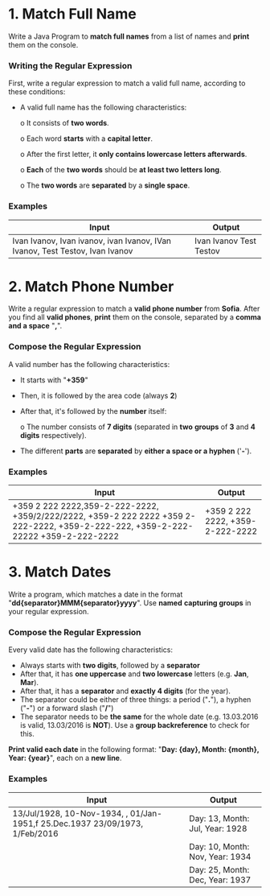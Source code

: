 # 1.	Match Full Name

Write a Java Program to **match full names** from a list of names and **print** them on the console.

### Writing the Regular Expression

First, write a regular expression to match a valid full name, according to these conditions:

- A valid full name has the following characteristics:

   o It consists of **two words**.

   o Each word **starts** with a **capital letter**.

   o After the first letter, it **only contains lowercase letters afterwards**.

   o **Each** of the **two words** should be **at least two letters long**.

   o The **two words** are **separated** by a **single space**.

### Examples

| **Input** | **Output** |   
| --- | --- |
| Ivan Ivanov, Ivan ivanov, ivan Ivanov, IVan Ivanov, Test Testov, Ivan	Ivanov | Ivan Ivanov Test Testov |

# 2.	Match Phone Number

Write a regular expression to match a **valid phone number** from **Sofia**. After you find all **valid phones**, **print** them on the console, 
separated by a **comma and a space** "**,**".

### Compose the Regular Expression

A valid number has the following characteristics:

- It starts with "**+359**"
- Then, it is followed by the area code (always **2**)
- After that, it's followed by the **number** itself:

   o The number consists of **7 digits** (separated in **two** **groups** of **3** and **4** **digits** respectively).

- The different **parts** are **separated** by **either a space or a hyphen** ('**-**').

### Examples

| **Input** | **Output** |   
| --- | --- |
| +359 2 222 2222,359-2-222-2222, +359/2/222/2222, +359-2 222 2222 +359 2-222-2222, +359-2-222-222, +359-2-222-22222 +359-2-222-2222 | +359 2 222 2222, +359-2-222-2222 |

# 3.	Match Dates

Write a program, which matches a date in the format "**dd{separator}MMM{separator}yyyy**". Use **named** **capturing groups** in your regular expression.

### Compose the Regular Expression

Every valid date has the following characteristics:

- Always starts with **two digits**, followed by a **separator**
- After that, it has **one uppercase** and **two lowercase** letters (e.g. **Jan**, **Mar**).
- After that, it has a **separator** and **exactly 4 digits** (for the year).
- The separator could be either of three things: a period ("**.**"), a hyphen ("**-**") or a forward slash ("**/**")
- The separator needs to be **the same** for the whole date (e.g. 13.03.2016 is valid, 13.03/2016 is **NOT**). Use a **group backreference** to check for this.

**Print valid each date** in the following format: "**Day: {day}, Month: {month}, Year: {year}**", each on a **new line**.

### Examples

| **Input** | **Output** |   
| --- | --- |
| 13/Jul/1928, 10-Nov-1934, , 01/Jan-1951,f 25.Dec.1937 23/09/1973, 1/Feb/2016 | Day: 13, Month: Jul, Year: 1928 |
|                                                                              | Day: 10, Month: Nov, Year: 1934 |
|                                                                              | Day: 25, Month: Dec, Year: 1937 |
